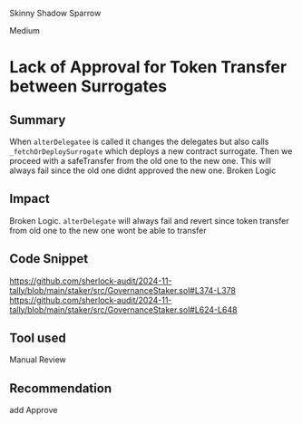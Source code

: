 Skinny Shadow Sparrow

Medium

# Lack of Approval for Token Transfer between Surrogates

## Summary
When ```alterDelegatee``` is called it changes the delegates but also calls ```_fetchOrDeploySurrogate``` which deploys a new contract surrogate. Then we proceed with a safeTransfer from the old one to the new one. This will always fail since the old one didnt approved the new one. Broken Logic


## Impact
Broken Logic. ```alterDelegate``` will always fail and revert since token transfer from old one to the new one wont be able to transfer
## Code Snippet
https://github.com/sherlock-audit/2024-11-tally/blob/main/staker/src/GovernanceStaker.sol#L374-L378
https://github.com/sherlock-audit/2024-11-tally/blob/main/staker/src/GovernanceStaker.sol#L624-L648

## Tool used
Manual Review

## Recommendation

add Approve